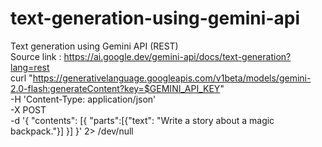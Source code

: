 # text-generation-using-gemini-api
Text generation using Gemini API (REST)<br>
Source link : https://ai.google.dev/gemini-api/docs/text-generation?lang=rest
<br>
curl "https://generativelanguage.googleapis.com/v1beta/models/gemini-2.0-flash:generateContent?key=$GEMINI_API_KEY" \
    -H 'Content-Type: application/json' \
    -X POST \
    -d '{
      "contents": [{
        "parts":[{"text": "Write a story about a magic backpack."}]
        }]
       }' 2> /dev/null

